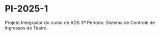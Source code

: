 # PI-2025-1
Projeto Integrador do curso de ADS 3º Período. Sistema de Controle de Ingressos de Teatro.
